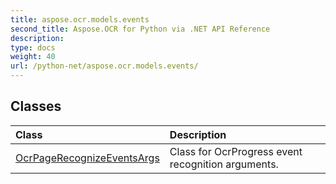 ```yaml
---
title: aspose.ocr.models.events
second_title: Aspose.OCR for Python via .NET API Reference
description: 
type: docs
weight: 40
url: /python-net/aspose.ocr.models.events/
---
```





## Classes
| Class | Description |
| :- | :- |
|[OcrPageRecognizeEventsArgs](/ocr/python-net/aspose.ocr.models.events/ocrpagerecognizeeventsargs/)|Class for OcrProgress event recognition arguments.|
